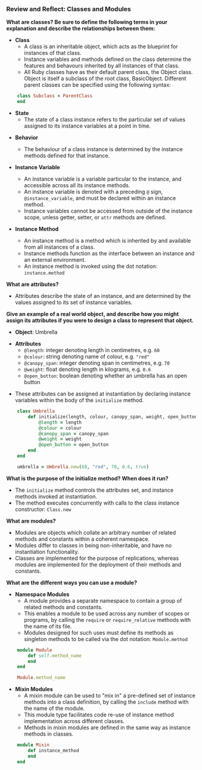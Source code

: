 ### Review and Reflect: Classes and Modules

**What are classes? Be sure to define the following terms in your explanation and describe the relationships between them:**

- **Class**
    - A class is an inheritable object, which acts as the blueprint for instances of that class.  
    - Instance variables and methods defined on the class determine the features and behavours inherited by all instances of that class. 
    - All Ruby classes have as their default parent class, the Object class. Object is itself a subclass of the root class, BasicObject. Different parent classes can be specified using the following syntax:

``` ruby
    class Subclass < ParentClass
    end
```

- **State**
    + The state of a class instance refers to the particular set of values assigned to its instance variables at a point in time.

* **Behavior**
    - The behaviour of a class instance is determined by the instance methods defined for that instance.

* **Instance Variable**
    - An instance variable is a variable particular to the instance, and accessible across all its instance methods.
    - An instance variable is denoted with a preceding `@` sign, `@instance_variable`, and must be declared within an instance method. 
    - Instance variables cannot be accessed from outside of the instance scope, unless getter, setter, or `attr` methods are defined.

* **Instance Method**
    - An instance method is a method which is inherited by and available from all instances of a class.
    - Instance methods function as the interface between an instance and an external environment.
    - An instance method is invoked using the dot notation: `instance.method`

**What are attributes?**

+ Attributes describe the state of an instance, and are determined by the values assigned to its set of instance variables.

  
**Give an example of a real world object, and describe how you might assign its attributes if you were to design a class to represent that object.**

+ **Object**: Umbrella
- **Attributes**
    * `@length`: integer denoting length in centimetres, e.g. `60`
    * `@colour`: string denoting name of colour, e.g. `"red"`
    * `@canopy_span`: integer denoting span in centimetres, e.g. `70`
    * `@weight`: float denoting length in kilograms, e.g. `0.6`
    * `@open_botton`: boolean denoting whether an umbrella has an open button

+ These attributes can be assigned at instantiation by declaring instance variables within the body of the `initialize` method.

``` ruby
    class Umbrella
        def initialize(length, colour, canopy_span, weight, open_button)
            @length = length
            @colour = colour
            @canopy_span = canopy_span
            @weight = weight
            @open_button = open_button
        end
    end

    umbrella = Umbrella.new(60, "red", 70, 0.6, true)
```

**What is the purpose of the initialize method? When does it run?**

+ The `initialize` method controls the attributes set, and instance methods invoked at instantiation.
+ The method executes concurrently with calls to the class instance constructor: `Class.new`

**What are modules?**

+ Modules are objects which collate an arbitrary number of related methods and constants within a coherent namespace. 
+ Modules differ to classes in being non-inheritable, and have no instantiation functionality.
+ Classes are implemented for the purpose of replications, whereas modules are implemented for the deployment of their methods and constants. 

**What are the different ways you can use a module?**

+ **Namespace Modules**
    * A module provides a separate namespace to contain a group of related methods and constants.
    * This enables a module to be used across any number of scopes or programs, by calling the `require` or `require_relative` methods with the name of its file.
    * Modules designed for such uses must define its methods as singleton methods to be called via the dot notation: `Module.method`

``` ruby
    module Module
        def self.method_name
        end
    end

    Module.method_name
```

+ **Mixin Modules**
    * A mixin module can be used to "mix in" a pre-defined set of instance methods into a class definition, by calling the `include` method with the name of the module.
    * This module type facilitates code re-use of instance method implementation across different classes.
    * Methods in mixin modules are defined in the same way as instance methods in classes.

``` ruby
    module Mixin
        def instance_method
        end
    end
```


